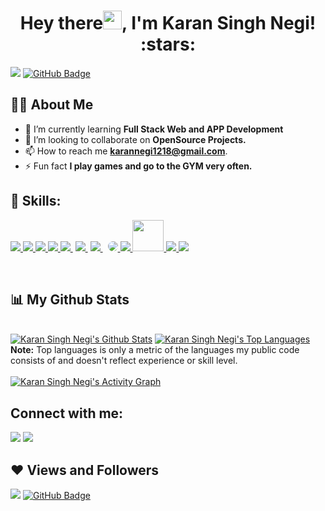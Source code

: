 
<h1 align="center">Hey there<img src="https://raw.githubusercontent.com/MartinHeinz/MartinHeinz/master/wave.gif" width="30px">, I'm Karan Singh Negi! :stars:</h1>
<a href="https://github.com/Karan-Negi-2002/github-profile-views-counter"><img src="https://komarev.com/ghpvc/?username=Karan-Negi-2002"></a>
<a href="https://github.com/Karan-Negi-2002?tab=followers"><img src="https://img.shields.io/github/followers/Karan-Negi-2002?label=Followers&style=social" alt="GitHub Badge"></a>



## 🙋‍♂️ About Me

- 🌱 I’m currently learning **Full Stack Web and APP Development**
- 💼 I’m looking to collaborate on **OpenSource Projects.**
- 📫 How to reach me **karannegi1218@gmail.com**.
- ⚡ Fun fact **I play games and go to the GYM very often.**

## 🚀 Skills:

<p align="left"> 
    <a href="https://www.java.com" target="_blank"> <img src="./logo/c++.png"/> </a>
    <a href="https://www.w3.org/html/" target="_blank"> <img src="https://img.icons8.com/color/48/000000/html-5.png"/> </a> 
    <a href="https://www.w3schools.com/css/" target="_blank"> <img src="https://img.icons8.com/color/48/000000/css3.png"/> </a> 
    <a href="https://getbootstrap.com" target="_blank"> <img src="https://img.icons8.com/color/48/000000/bootstrap.png"/> </a>
    <a href="https://developer.mozilla.org/en-US/docs/Web/JavaScript" target="_blank"> <img src="https://img.icons8.com/color/48/000000/javascript.png"/> </a> 
    <a style="padding:0 4px;" href="https://developer.mozilla.org/en-US/docs/Web/JavaScript" target="_blank"> <img src="./logo/jquery.png"/> </a>
    <a href="https://nodejs.org" target="_blank"> <img src="https://img.icons8.com/color/48/000000/nodejs.png"/> </a>
    <a style="padding-left:8px;" href="https://expressjs.com/" target="_blank"> <img src="https://img.icons8.com/color/48/000000/express-js.png" style="background-color: white; border-radius: 100%"> </a>
    <a href="https://www.mongodb.com/" target="_blank"> <img src="https://img.icons8.com/color/48/000000/mongodb.png"/> </a>
    <a href="https://mongoosejs.com/" target="_blank"> <img src="./logo/mongoose.png" style="height:50px"> </a>
    <a href="https://www.python.org" target="_blank"> <img src="https://img.icons8.com/color/48/000000/python.png"/> </a> 
    <a style="padding-right:8px;" href="https://www.mysql.com/" target="_blank"> <img src="https://img.icons8.com/fluent/50/000000/mysql-logo.png"/> </a>
</p>
<br/>

## 📊 My Github Stats

<br/>
    <a href="https://github.com/Karan-Negi-2002-readme-stats"><img alt="Karan Singh Negi's Github Stats" src="https://github-readme-stats.vercel.app/api?username=Karan-Negi-2002&show_icons=true&count_private=true&theme=react&hide_border=true&bg_color=0D1117" /></a>
    <a href="https://github.com/Karan-Negi-2002-readme-stats"><img alt="Karan Singh Negi's Top Languages" src="https://github-readme-stats.vercel.app/api/top-langs/?username=Karan-Negi-2002&langs_count=8&count_private=true&layout=compact&theme=react&hide_border=true&bg_color=0D1117" /></a>
<br/>
<b>Note:</b>  Top languages is only a metric of the languages my public code consists of and doesn't reflect experience or skill level.
<br/>
<br/>
<a href="https://github.com/Karan-Negi-2002/github-readme-activity-graph"><img alt="Karan Singh Negi's Activity Graph" src="[![Karan's github activity graph](https://github-readme-activity-graph.cyclic.app/graph?username=Karan-Negi-2002&theme=github)](https://github.com/ashutosh00710/github-readme-activity-graph)" /></a>
<br/>

## Connect with me:
<p align="left">
<a href = " "><img src="https://img.icons8.com/fluent/48/000000/linkedin.png"/></a>
<a href = " "><img src="https://img.icons8.com/fluent/48/000000/leetcode.png"/></a>
</p>

## ❤ Views and Followers
<a href="https://github.com/Karan-Negi-2002/github-profile-views-counter"><img src="https://komarev.com/ghpvc/?username=Karan-Negi-2002"></a>
<a href="https://github.com/Karan-Negi-2002?tab=followers"><img src="https://img.shields.io/github/followers/Karan-Negi-2002?label=Followers&style=social" alt="GitHub Badge"></a>
